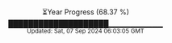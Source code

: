 <p align="center">
⏳Year Progress (68.37 %)<br>
████████████████████▁▁▁▁▁▁▁▁▁▁ <br>
<sub>Updated: Sat, 07 Sep 2024 06:03:05 GMT</sub>
</p>

